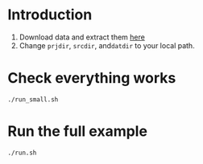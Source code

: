 # Introduction #
1. Download data and extract them [here](https://www.dropbox.com/s/9qvr64xg9d96kjw/hts_sample_data.zip?dl=0)
2. Change `prjdir`, `srcdir`, and`datdir` to your local path.

# Check everything works #
`./run_small.sh`

# Run the full example
`./run.sh`
